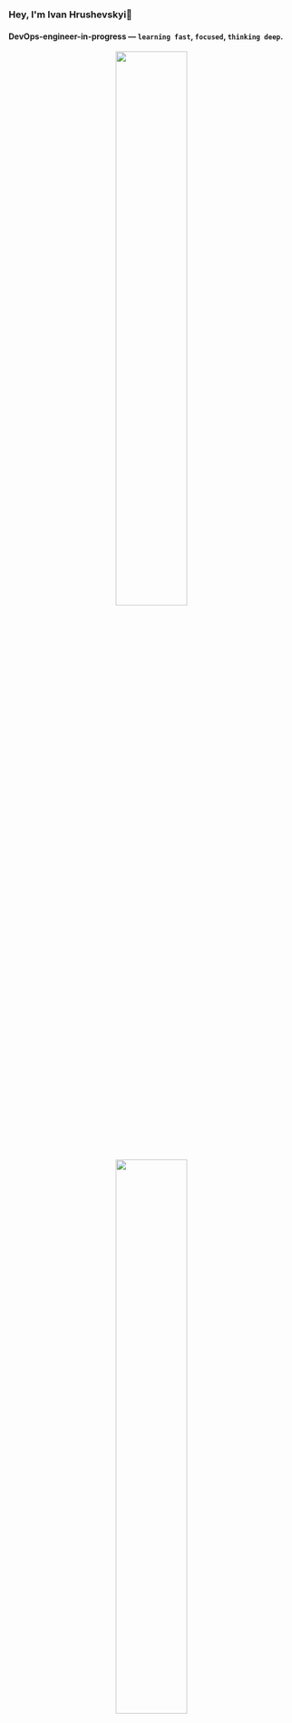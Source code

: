 ### Hey, I'm Ivan Hrushevskyi👋

#### DevOps-engineer-in-progress — `learning fast`, `focused`, `thinking deep`.

<p align="center">
  <img height="50%" width="auto" src="https://github-readme-stats.vercel.app/api?username=p-i-r-u-m&show_icons=true&count_private=true&theme=github_dark&hide_border=true&hide=issues,contribs&bg_color=00000000">
  <img height="50%" width="auto" src="https://github-readme-stats.vercel.app/api/top-langs/?username=p-i-r-u-m&layout=compact&hide_border=true&theme=github_dark&bg_color=00000000&langs_count=6&hide=jupyter%20notebook,tex,css,php">
</p>


---

### 🧠 About Me

I approach engineering with a **minimalist mindset** — always aiming for clarity, stability, and **long-term thinking**.  
I believe that great systems are built through **understanding**, not rushing — and that **simplicity is a strength**, not a shortcut.

- Currently, I'm exploring **DevOps** through hands-on projects, using tools like `Linux`, `nvim`, `GitHub Actions`, and building small, real systems from scratch. 

- **My mission** — grow into an engineer who builds infrastructure that `protects`, `scales`, and actually `matters` — `impacts` our world.

> In my free time, I enjoy **Minecraft** and **strategic games**, where I can apply my problem-solving skills and creativity, much like building with LEGO, but in the digital world.

---

### 🔍 Tech & Tools I’ve worked with

- `Linux` (Fedora, Debian, Arch), `Git`, `GitHub Actions` (basic), `Docker` (basic)

- `Google Test` (unit testing), `Bash scripting` (simple automation)

- `HTML`, `CSS`, `JavaScript` (basic), `Vue.js` (basic)

- `Neovim`, `Markdown`, `VS Code`

- `C++`, `Python`

- `Unity`, `C#`

> I also experiment with `UI/UX` design using `Figma`, work with the `Arduino IDE`, and have hands-on experience with `Arduino`, `ESP32`, and `basic soldering`.

> I'm also fairly comfortable with `physics` — not professionally, but enough to better understand how the world works.

---

### 💡 Creative side

Besides tech, I also ran a [**YouTube channel**](https://www.youtube.com/@pirum_)
 where I shared music video edits — blending visuals, emotion, and rhythm. I believe good engineering and design are both about **balance and intention**.

---

### 🏆 Highlights

- Participant of [**UpShift Ukraine**](https://upshiftukraine.org/) youth innovation program.
- 🥉 3rd place at the city-level [**Physics J.A.S.**](https://man.gov.ua/) competition.
- Finalist of [**"Rozkvitay 2023"**](https://www.klitschkofoundation.org/en/projects/rozkvitay/) — a youth innovation program that creates a safe space for dialogue, learning, and psychological support amid the challenges of war in Ukraine.
- Completed the theoretical part of the [**“Democracy Hub in Switzerland”**](https://www.klitschkofoundation.org/en/projects/democracy-hub-in-switzerland/) course — an educational initiative that explores democratic values and institutions, inspired by the Swiss model.
- Participant of [**TED-Ed Club S10**](https://youtu.be/0-Lc6IxVc-o?si=2PNkMkhbqBTQMKx9) — engaged in developing and presenting ideas through TED-style talks, fostering public speaking and critical thinking skills.

---

### 🌍 Languages

- `🇺🇦 Ukrainian` — native
- `🇬🇧 English` — B2 (confident written & spoken)

---

<details>
<summary>💼 <h3>Work I am proud of</h3></summary>

### [`uni-labs-automation`](https://github.com/p-i-r-u-m/uni-labs-automation) — Automating routine, engineering with purpose

> I treated regular university lab work like real-world infrastructure.  
> Instead of manually building reports like everyone else, I applied **DevOps thinking** — designing a system that builds, tests, and documents code **automatically**.

🔧 **What I built:**

- A ready-to-go C++ project environment using `CMake` + `Google Test`.
- Scripts to handle `build`, `test`, `run`, and `report` generation — everything one command away.
- Auto-generation of `UML class diagrams` from actual code using `clang-uml`.
- Integration with a `SQLite database` to pull current lab tasks and insert them into `.docx` reports.
- Report builder in Python — compiling everything into a structured, ready-to-submit lab report.

🧠 **Why I did it:**

I believe engineering is about **solving problems at the root** — and repetitive tasks should never be done twice.  
So I built a workflow once — and now I just plug in the code, and everything else follows.

> The system saves time, ensures consistency, and reflects how I approach any challenge:  
> **System-first. Automation. Clarity.**

</details>

---

### 🧭 Final note

> I'm just doing my thing — `learning`, `building`, and trying to make it `make sense`.
